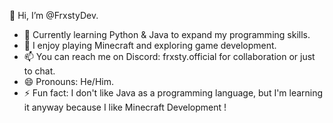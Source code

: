 👋 Hi, I’m @FrxstyDev.

- 🌱 Currently learning Python & Java to expand my programming skills.
- 👀 I enjoy playing Minecraft and exploring game development.
- 📫 You can reach me on Discord: frxsty.official for collaboration or just to chat.
- 😄 Pronouns: He/Him.
- ⚡ Fun fact: I don't like Java as a programming language, but I'm learning it anyway because I like Minecraft Development !
